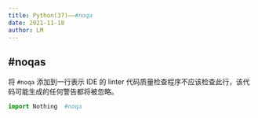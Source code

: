 ```yaml
---
title: Python(37)——#noqa
date: 2021-11-18
author: LM
---
```


## #noqas

将 `#noqa` 添加到一行表示 IDE 的 linter 代码质量检查程序不应该检查此行，该代码可能生成的任何警告都将被忽略。

```python
import Nothing  #noqa
```


